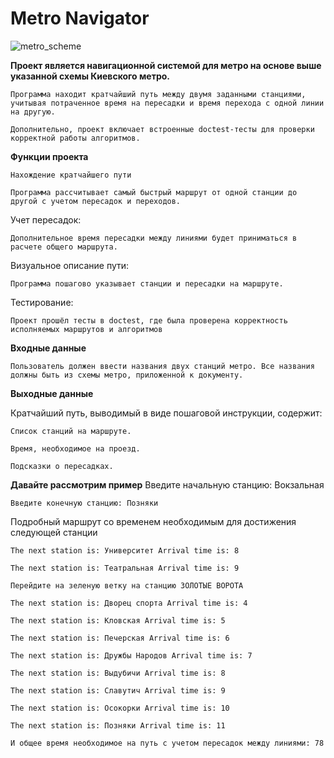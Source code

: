 # Metro Navigator
![metro_scheme](https://github.com/user-attachments/assets/595adc6a-6f61-49bd-9a91-678c9cb1ae45)

**Проект является навигационной системой для метро на основе выше указанной схемы Киевского метро.** 

    Программа находит кратчайший путь между двумя заданными станциями, учитывая потраченное время на пересадки и время перехода с одной линии на другую.

    Дополнительно, проект включает встроенные doctest-тесты для проверки корректной работы алгоритмов.

**Функции проекта**

    Нахождение кратчайшего пути

    Программа рассчитывает самый быстрый маршрут от одной станции до другой с учетом пересадок и переходов.

Учет пересадок:

    Дополнительное время пересадки между линиями будет приниматься в расчете общего маршрута.

Визуальное описание пути:

    Программа пошагово указывает станции и пересадки на маршруте.

Тестирование:

    Проект прошёл тесты в doctest, где была проверена корректность исполняемых маршрутов и алгоритмов

**Входные данные**

    Пользователь должен ввести названия двух станций метро. Все названия должны быть из схемы метро, приложенной к документу.

**Выходные данные**

Кратчайший путь, выводимый в виде пошаговой инструкции, содержит:

    Список станций на маршруте.

    Время, необходимое на проезд.

    Подсказки о пересадках.

**Давайте рассмотрим пример**
    Введите начальную станцию: Вокзальная
    
    Введите конечную станцию: Позняки
    
Подробный маршрут со временем необходимым для достижения следующей станции

    The next station is: Университет Arrival time is: 8
    
    The next station is: Театральная Arrival time is: 9
    
    Перейдите на зеленую ветку на станцию ЗОЛОТЫЕ ВОРОТА
    
    The next station is: Дворец спорта Arrival time is: 4
    
    The next station is: Кловская Arrival time is: 5
    
    The next station is: Печерская Arrival time is: 6
    
    The next station is: Дружбы Народов Arrival time is: 7
    
    The next station is: Выдубичи Arrival time is: 8
    
    The next station is: Славутич Arrival time is: 9
    
    The next station is: Осокорки Arrival time is: 10
    
    The next station is: Позняки Arrival time is: 11
    
    И общее время необходимое на путь с учетом пересадок между линиями: 78
